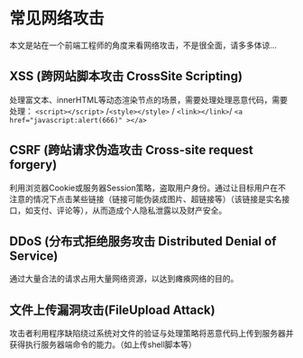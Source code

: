 # 常见网络攻击

本文是站在一个前端工程师的角度来看网络攻击，不是很全面，请多多体谅...

## XSS (跨网站脚本攻击 CrossSite Scripting)

处理富文本、innerHTML等动态渲染节点的场景，需要处理处理恶意代码，需要处理： `<script></script>` /`<style></style>` / `<link></link>`/ `<a href="javascript:alert(666)" ></a>`

## CSRF (跨站请求伪造攻击 Cross-site request forgery)

利用浏览器Cookie或服务器Session策略，盗取用户身份。通过让目标用户在不注意的情况下点击某些链接（链接可能伪装成图片、超链接等）（该链接是实名接口，如支付、评论等），从而造成个人隐私泄露以及财产安全。

## DDoS (分布式拒绝服务攻击 Distributed Denial of Service)

通过大量合法的请求占用大量网络资源，以达到瘫痪网络的目的。

## 文件上传漏洞攻击(FileUpload Attack)

攻击者利用程序缺陷绕过系统对文件的验证与处理策略将恶意代码上传到服务器并获得执行服务器端命令的能力。（如上传shell脚本等）